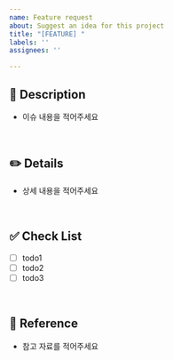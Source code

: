 ```yaml
---
name: Feature request
about: Suggest an idea for this project
title: "[FEATURE] "
labels: ''
assignees: ''

---
```


## 📄 Description
- 이슈 내용을 적어주세요

<br>

## ✏️ Details
- 상세 내용을 적어주세요

<br>

## ✅ Check List
- [ ] todo1
- [ ] todo2
- [ ] todo3

<br>

## 📍 Reference
- 참고 자료를 적어주세요
